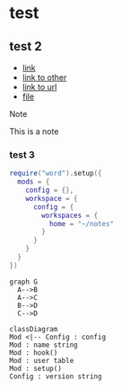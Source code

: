 # test

## test 2

- [link](#test-3)
- [link to other](other.md)
- [link to url](https://github.com/clpi/word.lua)
- [file](./init.lua)

> [!Note]
>
> This is a note

### test 3

```lua
require("word").setup({
  mods = {
    config = {},
    workspace = {
      config = {
        workspaces = {
          home = "~/notes"
        }
      }
    }
  }
})
```
```mermaid
graph G
  A-->B
  A-->C
  B-->D
  C-->D
```

```mermaid
classDiagram
Mod <|-- Config : config
Mod : name string
Mod : hook()
Mod : user table
Mod : setup()
Config : version string
```
